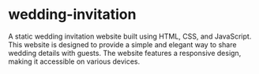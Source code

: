 # wedding-invitation
A static wedding invitation website built using HTML, CSS, and JavaScript. This website is designed to provide a simple and elegant way to share wedding details with guests. The website features a responsive design, making it accessible on various devices.
